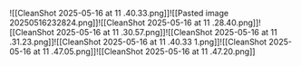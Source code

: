 ![[CleanShot 2025-05-16 at 11 .40.33.png]]![[Pasted image 20250516232824.png]]![[CleanShot 2025-05-16 at 11 .28.40.png]]![[CleanShot 2025-05-16 at 11 .30.57.png]]![[CleanShot 2025-05-16 at 11 .31.23.png]]![[CleanShot 2025-05-16 at 11 .40.33 1.png]]![[CleanShot 2025-05-16 at 11 .47.05.png]]![[CleanShot 2025-05-16 at 11 .47.20.png]]